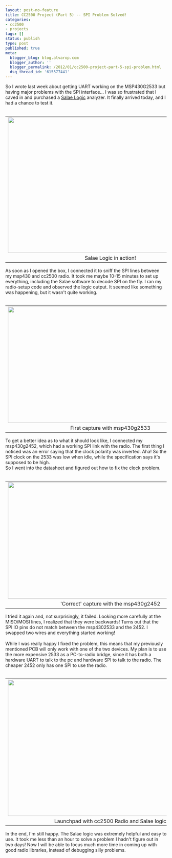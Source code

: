 ```yaml
---
layout: post-no-feature
title: CC2500 Project (Part 5) -- SPI Problem Solved!
categories:
- cc2500
- projects
tags: []
status: publish
type: post
published: true
meta:
  blogger_blog: blog.alvarop.com
  blogger_author: ''
  blogger_permalink: /2012/01/cc2500-project-part-5-spi-problem.html
  dsq_thread_id: '615577441'
---
```

<div class="separator" style="clear: both; text-align: left;">So I wrote last week about getting UART working on the MSP430G2533 but having major problems with the SPI interface... I was so frustrated that I caved in and purchased a <a href="http://www.saleae.com/logic/" target="_blank">Salae Logic</a> analyzer. It finally arrived today, and I had a chance to test it.</div><br /><table align="center" cellpadding="0" cellspacing="0" class="tr-caption-container" style="margin-left: auto; margin-right: auto; text-align: center;"><tbody><tr><td style="text-align: center;"><a href="http://4.bp.blogspot.com/-NZ0l9GDPBrs/Txog2E48kQI/AAAAAAAABBI/39CLyleqaYk/s1600/IMG_7201.jpg" imageanchor="1" style="margin-left: auto; margin-right: auto;"><img border="0" height="424" src="http://4.bp.blogspot.com/-NZ0l9GDPBrs/Txog2E48kQI/AAAAAAAABBI/39CLyleqaYk/s640/IMG_7201.jpg" width="640" /></a></td></tr><tr><td class="tr-caption" style="text-align: center;">Salae Logic in action!</td></tr></tbody></table>As soon as I opened the box, I connected it to sniff the SPI lines between my msp430 and cc2500 radio. It took me maybe 10-15 minutes to set up everything, including the Salae software to decode SPI on the fly. I ran my radio-setup code and observed the logic output. It seemed like something was happening, but it wasn't quite working.<br /><br /><table cellpadding="0" cellspacing="0" class="tr-caption-container" style="margin-left: auto; margin-right: auto; text-align: center;"><tbody><tr><td style="text-align: center;"><a href="http://4.bp.blogspot.com/-HFvxD6Nnm6U/Txohag3Lu6I/AAAAAAAABBQ/fNnRqRokshE/s1600/25331.png" imageanchor="1" style="margin-left: auto; margin-right: auto;"><img border="0" height="363" src="http://4.bp.blogspot.com/-HFvxD6Nnm6U/Txohag3Lu6I/AAAAAAAABBQ/fNnRqRokshE/s640/25331.png" width="640" /></a></td></tr><tr><td class="tr-caption" style="text-align: center;">First capture with msp430g2533</td></tr></tbody></table><div style="text-align: center;"><div style="text-align: left;">To get a better idea as to what it should look like, I connected my msp430g2452, which had a working SPI link with the radio. The first thing I noticed was an error saying that the clock polarity was inverted. Aha! So the SPI clock on the 2533 was low when idle, while the specification says it's supposed to be high.</div></div>So I went into the datasheet and figured out how to fix the clock problem.<br /><br /><table align="center" cellpadding="0" cellspacing="0" class="tr-caption-container" style="margin-left: auto; margin-right: auto; text-align: center;"><tbody><tr><td style="text-align: center;"><a href="http://3.bp.blogspot.com/-57Fo6dLUBzY/Txoj3iAAi9I/AAAAAAAABBY/Dk1gIG8hAnI/s1600/2452.png" imageanchor="1" style="margin-left: auto; margin-right: auto;"><img border="0" height="364" src="http://3.bp.blogspot.com/-57Fo6dLUBzY/Txoj3iAAi9I/AAAAAAAABBY/Dk1gIG8hAnI/s640/2452.png" width="640" /></a></td></tr><tr><td class="tr-caption" style="text-align: center;">'Correct' capture with the msp430g2452</td></tr></tbody></table>I tried it again and, not surprisingly, it failed. Looking more carefully at the MISO/MOSI lines, I realized that they were backwards! Turns out that the SPI IO pins do not match between the msp4302533 and the 2452. I swapped two wires and everything started working!<br /><br />While I was really happy I fixed the problem, this means that my previously mentioned PCB will only work with one of the two devices. My plan is to use the more expensive 2533 as a PC-to-radio bridge, since it has both a hardware UART to talk to the pc and hardware SPI to talk to the radio. The cheaper 2452 only has one SPI to use the radio.<br /><br /><table align="center" cellpadding="0" cellspacing="0" class="tr-caption-container" style="margin-left: auto; margin-right: auto; text-align: center;"><tbody><tr><td style="text-align: center;"><a href="http://4.bp.blogspot.com/-XAAQ7gOz8A8/Txol3Ay7KrI/AAAAAAAABBg/GYd1Sm3QK1M/s1600/IMG_7202.jpg" imageanchor="1" style="margin-left: auto; margin-right: auto;"><img border="0" height="426" src="http://4.bp.blogspot.com/-XAAQ7gOz8A8/Txol3Ay7KrI/AAAAAAAABBg/GYd1Sm3QK1M/s640/IMG_7202.jpg" width="640" /></a></td></tr><tr><td class="tr-caption" style="text-align: center;">Launchpad with cc2500 Radio and Salae logic</td></tr></tbody></table>In the end, I'm still happy. The Salae logic was extremely helpful and easy to use. It took me less than an hour to solve a problem I hadn't figure out in two days! Now I will be able to focus much more time in coming up with good radio libraries, instead of debugging silly problems.<br />
